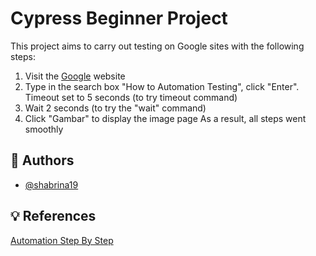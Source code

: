 
# Cypress Beginner Project

This project aims to carry out testing on Google sites with the following steps:
1. Visit the [Google](https://www.google.com/) website 
2. Type in the search box "How to Automation Testing", click "Enter". Timeout set to 5 seconds (to try timeout command)
3. Wait 2 seconds (to try the "wait" command)
4. Click "Gambar" to display the image page
As a result, all steps went smoothly


## 👋 Authors

- [@shabrina19](https://github.com/shabrina19)


## 💡 References
[Automation Step By Step](https://youtu.be/tRI5ruE7yCA?si=j_k9UpOTCiOeNNF0)

